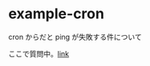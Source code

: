 # example-cron

cron からだと ping が失敗する件について

ここで質問中。[link](https://apple.stackexchange.com/questions/477543/ping-from-script-launched-by-cron)
